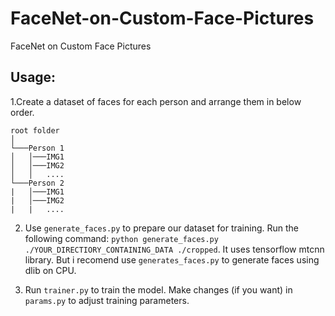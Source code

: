 # FaceNet-on-Custom-Face-Pictures
FaceNet on Custom Face Pictures

## Usage:
1.Create a dataset of faces for each person and arrange them in below order.

```
root folder 
│
└───Person 1
│   │───IMG1
│   │───IMG2
│   │   ....
└───Person 2
|   │───IMG1
|   │───IMG2
|   |   ....
```

2. Use ```generate_faces.py``` to prepare our dataset for training. Run the following command:
```python generate_faces.py ./YOUR_DIRECTIORY_CONTAINING_DATA ./cropped```. It uses tensorflow mtcnn library.
But i recomend use ```generates_faces.py``` to generate faces using dlib on CPU.

3. Run ```trainer.py``` to train the model. Make changes (if you want) in ```params.py``` to adjust training parameters.
